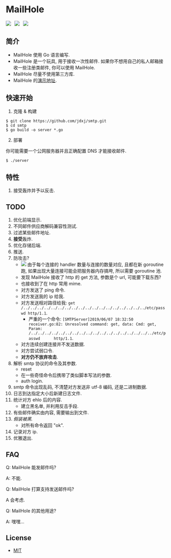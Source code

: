 # MailHole

![](https://img.shields.io/badge/go-1.12-brightgreen.svg)&ensp;
![](https://img.shields.io/badge/build-passing-brightgreen.svg)&ensp;
![](https://img.shields.io/badge/Powered%20by-Jdxj-orange.svg)

## 简介

- MailHole 使用 Go 语言编写.
- MailHole 是一个玩具, 用于接收一次性邮件. 如果你不想用自己的私人邮箱接收一些注册类邮件, 你可以使用 MailHole.
- MailHole 尽量不使用第三方库.
- MailHole 的[演示地址](http://test.aaronkir.xyz:8025/mail).

## 快速开始

1. 克隆 & 构建

```
$ git clone https://github.com/jdxj/smtp.git
$ cd smtp
$ go build -o server *.go
```

2. 部署

你可能需要一个公网服务器并且正确配置 DNS 才能接收邮件.

```
$ ./server
```

## 特性

1. 接受轰炸并予以反击.

## TODO

1. 优化前端显示.
2. 不同邮件供应商解码兼容性测试.
3. 过滤某些邮件地址.
4. **接受**轰炸.
5. 优化存储后端.
6. 推送.
7. 防攻击?
    - ![](https://img.shields.io/badge/-%E2%88%9A-brightgreen.svg) 由于每个连接的 handler 数量与连接的数量对应, 且都在新 goroutine 跑, 如果出现大量连接可能会把服务器内存搞垮, 所以需要 goroutine 池.
    - 发现 MailHole 接收了 http 的 get 方法, 参数是个 url, 可能要下载东西?
    - 也接收到了在 http 常用 mime.
    - 对方发送了 ping 命令.
    - 对方发送我的 ip 给我.
    - 对方发送相对路径给我: `get /../../../../../../../../../../../../../../../../../../etc/passwd http/1.1`.
        - 严重的一个命令: `[SMTPServer]2019/06/07 18:32:50 receiver.go:82: Unresolved command: get, data: Cmd: get, Param: /../../../../../../../../../../../../../../../../../../etc/passwd      http/1.1`.
    - 对方连续创建连接并不发送数据.
    - 对方尝试弱口令.
    - **对方仍不放弃攻击**.
8. 解析 smtp 协议的命令及其参数.
    - reset
    - 在一些奇怪命令后携带了类似脚本写法的参数.
    - auth login.
9. smtp 命令出现乱码, 不清楚对方发送非 utf-8 编码, 还是二进制数据.
10. 日志到达指定大小后新建日志文件.
11. 统计对方 ehlo 后的内容.
    - 建立黑名单, 并利用反击手段.
12. 有些邮件确实由内容, 需要输出到文件.
13. *假装被黑.*
    - 对所有命令返回 "ok".
14. 记录对方 ip.
15. 优雅退出.

## FAQ

Q: MailHole 能发邮件吗?

A: 不能.

Q: MailHole 打算支持发送邮件吗?

A 会考虑.

Q: MailHole 的其他用途?

A: 嘿嘿...

## License

- [MIT](https://opensource.org/licenses/MIT)
